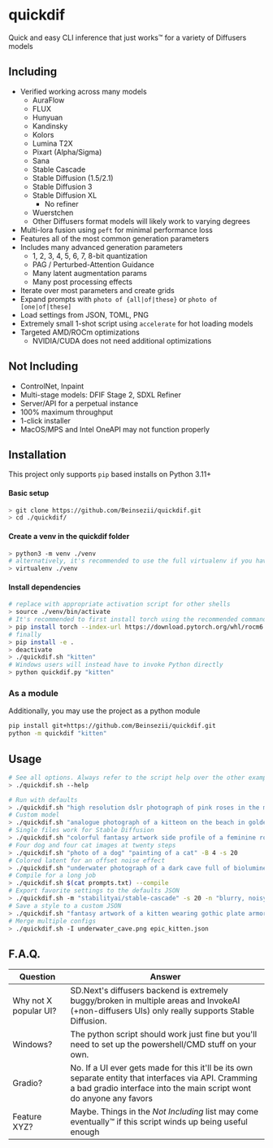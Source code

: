 # quickdif
Quick and easy CLI inference that just works™ for a variety of Diffusers models

## Including
  * Verified working across many models
    + AuraFlow
    + FLUX
    + Hunyuan
    + Kandinsky
    + Kolors
    + Lumina T2X
    + Pixart (Alpha/Sigma)
    + Sana
    + Stable Cascade
    + Stable Diffusion (1.5/2.1)
    + Stable Diffusion 3
    + Stable Diffusion XL
      - No refiner
    + Wuerstchen
    * Other Diffusers format models will likely work to varying degrees
  * Multi-lora fusion using `peft` for minimal performance loss
  * Features all of the most common generation parameters
  * Includes many advanced generation parameters
    * 1, 2, 3, 4, 5, 6, 7, 8-bit quantization
    * PAG / Perturbed-Attention Guidance
    * Many latent augmentation params
    * Many post processing effects
  * Iterate over most parameters and create grids
  * Expand prompts with `photo of {all|of|these}` or `photo of [one|of|these]`
  * Load settings from JSON, TOML, PNG
  * Extremely small 1-shot script using `accelerate` for hot loading models
  * Targeted AMD/ROCm optimizations
    * NVIDIA/CUDA does not need additional optimizations

## Not Including
  - ControlNet, Inpaint
  - Multi-stage models: DFIF Stage 2, SDXL Refiner
  - Server/API for a perpetual instance
  - 100% maximum throughput
  - 1-click installer
  - MacOS/MPS and Intel OneAPI may not function properly

## Installation
This project only supports `pip` based installs on Python 3.11+

#### Basic setup
```sh
> git clone https://github.com/Beinsezii/quickdif.git
> cd ./quickdif/
```

#### Create a venv in the quickdif folder
```sh
> python3 -m venv ./venv
# alternatively, it's recommended to use the full virtualenv if you have it
> virtualenv ./venv
```

#### Install dependencies
```sh
# replace with appropriate activation script for other shells
> source ./venv/bin/activate
# It's recommended to first install torch using the recommended commands from https://pytorch.org/get-started/locally/
> pip install torch --index-url https://download.pytorch.org/whl/rocm6.0 # AMD example
# finally
> pip install -e .
> deactivate
> ./quickdif.sh "kitten"
# Windows users will instead have to invoke Python directly
> python quickdif.py "kitten"
```

### As a module
Additionally, you may use the project as a python module
```sh
pip install git+https://github.com/Beinsezii/quickdif.git
python -m quickdif "kitten"
```

## Usage
```sh
# See all options. Always refer to the script help over the other examples in this README
> ./quickdif.sh --help

# Run with defaults
> ./quickdif.sh "high resolution dslr photograph of pink roses in the misty rain"
# Custom model
> ./quickdif.sh "analogue photograph of a kitteon on the beach in golden hour sun rays" -m "ptx0/terminus-xl-gamma-v1"
# Single files work for Stable Diffusion
> ./quickdif.sh "colorful fantasy artwork side profile of a feminine robot in a dark cyberpunk city" -m ./checkpoints/sd15/dreamshaper-v6.safetensors
# Four dog and four cat images at twenty steps
> ./quickdif.sh "photo of a dog" "painting of a cat" -B 4 -s 20
# Colored latent for an offset noise effect
> ./quickdif.sh "underwater photograph of a dark cave full of bioluminescent glowing mushrooms" -g 9.0 -s 30 -C black -c 0.8
# Compile for a long job
> ./quickdif.sh $(cat prompts.txt) --compile
# Export favorite settings to the defaults JSON
> ./quickdif.sh -m "stabilityai/stable-cascade" -s 20 -n "blurry, noisy, cropped" --json ./quickdif.json
# Save a style to a custom JSON
> ./quickdif.sh "fantasy artwork of a kitten wearing gothic plate armor" -g 10 -G 0.5 --json ./epic_kitten.json
# Merge multiple configs
> ./quickdif.sh -I underwater_cave.png epic_kitten.json
```

## F.A.Q.
Question|Answer
---|---
Why not X popular UI?|SD.Next's diffusers backend is extremely buggy/broken in multiple areas and InvokeAI (+non-diffusers UIs) only really supports Stable Diffusion.
Windows?|The python script should work just fine but you'll need to set up the powershell/CMD stuff on your own.
Gradio?|No. If a UI ever gets made for this it'll be its own separate entity that interfaces via API. Cramming a bad gradio interface into the main script wont do anyone any favors
Feature XYZ?|Maybe. Things in the *Not Including* list may come eventually™ if this script winds up being useful enough
